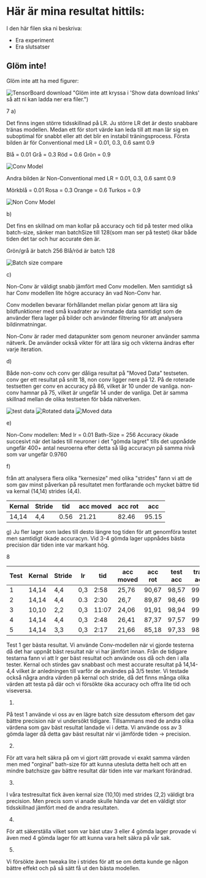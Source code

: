 # Här är mina resultat hittils:

I den här filen ska ni beskriva:
- Era experiment
- Era slutsatser

## Glöm inte!

Glöm inte att ha med figurer:

![TensorBoard download](fig/TensorBoardDownload.png) "Glöm inte att kryssa i 'Show data download links' så att ni kan ladda ner era filer.")


7
a) 

Det finns ingen större tidsskillnad på LR. Ju större LR det är desto snabbare tränas modellen.
Medan ett för stort värde kan leda till att man lär sig en suboptimal för snabbt eller att det blir en instabil träningsprocess.
Första bilden är för Conventional med LR = 0.01, 0.3, 0.6 samt 0.9  

Blå = 0.01 
Grå = 0.3
Röd = 0.6
Grön = 0.9


![Conv Model](fig/ConvModel.PNG)

Andra bilden är Non-Conventional med LR = 0.01, 0.3, 0.6 samt 0.9

Mörkblå = 0.01
Rosa = 0.3
Orange = 0.6
Turkos = 0.9

![Non Conv Model](fig/NonConvModel.png)



b) 

Det fins en skillnad om man kollar på accuracy och tid på tester med olika batch-size, sänker man batchSize till 128(som man ser på testet) ökar både tiden det tar och hur accurate den är. 

Grön/grå är batch 256
Blå/röd är batch 128

![Batch size compare](fig/batch_comp.PNG)

c) 

Non-Conv är väldigt snabb jämfört med Conv modellen. Men samtidigt så har Conv modellen lite högre accuracy än vad Non-Conv har. 

Conv modellen bevarar förhållandet mellan pixlar genom att lära sig bildfunktioner med små kvadrater av inmatade data samtidigt som de använder flera lager på bilder och använder filtrering för att analysera bildinmatningar.  

Non-Conv är rader med datapunkter som genom neuroner använder samma nätverk. De använder också vikter för att lära sig och vikterna ändras efter varje iteration. 

d) 

Både non-conv och conv ger dåliga resultat på "Moved Data" testseten. conv ger ett resultat på snitt 18, non conv ligger nere på 12. På de roterade testsetten ger conv en accuracy på 86, vilket är 10 under de vanliga. non-conv hamnar på 75, vilket är ungefär 14 under de vanliga. 
Det är samma skillnad mellan de olika testseten för båda nätverken. 

![test data](fig/test.PNG)
![Rotated data](fig/rotatedData.PNG)
![Moved data](fig/MovedData.PNG)

e) 

Non-Conv modellen:
Med lr = 0.01
Bath-Size = 256
Accuracy ökade succesivt när det lades till neuroner i det "gömda lagret" tills det uppnådde ungefär 400+ antal neuroerna efter detta så låg accuracyn på samma nivå som var ungefär 
0.9760

f)

från att analysera flera olika "kernesize" med olika "strides" fann vi att de som gav minst påverkan på resultatet men fortfarande och mycket bättre tid va kernal (14,14) strides (4,4).

|Kernal	|Stride	|tid	|acc moved	|acc rot	|acc    |
|-------|-------|-------|-----------|-----------|-------|
|14,14	|4,4	|0.56	|21.21	    |82.46	    |95.15  |

g) Ju fler lager som lades till desto längre tog tiden för att genomföra testet men samtidigt ökade accuracyn. Vid 3-4 gömda lager uppnådes bästa precision där tiden inte var markant hög.



8

|Test    |Kernal    |Stride  |lr	  |tid	   |acc moved	|acc rot	 |test acc    |train acc   |relu lager    |batch Size |
|--------|--------  |--------|--------|--------|------------|------------|------------|------------|--------------|---------- |
|1       |14,14     |4,4     |0,3     |2:58    |25,76       |90,67       |98,57       |99,68       |128+64+32     |128        |
|2       |14,14     |4,4     |0.3     |2:30    |26,7        |89,87       |98,46       |99.66       |128+64+32     |256        |
|3       |10,10     |2,2     |0,3     |11:07   |24,06       |91,91       |98,94       |99,75       |128+64+32     |128        |
|4       |14,14     |4,4     |0,3     |2:48    |26,41       |87,37       |97,57       |99,06       |128+64+32+16  |128        |
|5       |14,14     |3,3     |0,3     |2:17    |21,66       |85,18       |97,33       |98,61       |64+32+16      |128        |

Test 1 ger bästa resultat. 
Vi använde Conv-modellen när vi gjorde testerna då det har uppnåt bäst resultat när vi har jämfört innan.
Från de tidigare testarna fann vi att lr ger bäst resultat och använde oss då och den i alla tester. 
Kernal och stirdes gav snabbast och mest accurate resultat på 14,14-4,4 vilket är anledningen till varför de användes på 3/5 tester. Vi testade också några andra värden på kernal och stride, då det finns många olika värden att testa på där och vi försökte öka accuracy och offra lite tid och viseversa. 

1)
På test 1 använde vi oss av en lägre batch size dessutom eftersom det gav bättre precision när vi undersökt tidigare. Tillsammans med de andra olika värdena som gav bäst resultat landade vi i detta. Vi använde oss av 3 gömda lager då detta gav bäst resultat när vi jämförde tiden -> precision.

2)
För att vara helt säkra på om vi gjort rätt provade vi exakt samma värden men med "orginal" bath-size för att kunna utesluta detta helt och att en mindre batchsize gav bättre resultat där tiden inte var markant förändrad.

3)
I våra testresultat fick även kernal size (10,10) med strides (2,2) väldigt bra precision. Men precis som vi anade skulle hända var det en väldigt stor tidsskillnad jämfört med de andra resultaten. 

4)
För att säkerställa vilket som var bäst utav 3 eller 4 gömda lager provade vi även med 4 gömda lager för att kunna vara helt säkra på vår sak.

5)
Vi försökte även tweaka lite i strides för att se om detta kunde ge någon bättre effekt och på så sätt få ut den bästa modellen.